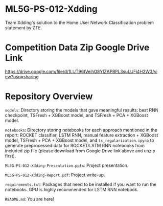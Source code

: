 # ML5G-PS-012-Xdding
Team Xdding's solution to the Home User Network Classification problem statement by ZTE.

# Competition Data Zip Google Drive Link
https://drive.google.com/file/d/1LUT96tVeihO8YIZAPBPL3suLUFj4H2W3/view?usp=sharing

# Repository Overview
`models`: Directory storing the models that gave meaningful results: best RNN checkpoint, TSFresh + XGBoost model, and TSFresh + PCA + XGBoost model.

`notebooks`: Directory storing notebooks for each approach mentioned in the report: ROCKET classifier, LSTM RNN, manual feature extraction + XGBoost model, TSFresh + PCA + XGBoost model, and `ts_regularization.ipynb` to generate preprocessed data for ROCKET/LSTM RNN notebooks from included zip file (please download from Google Drive link above and unzip first).

`ML5G-PS-012-Xdding-Presentation.pptx`: Project presentation.

`ML5G-PS-012-Xdding-Report.pdf`: Project write-up.

`requirements.txt`: Packages that need to be installed if you want to run the notebooks. GPU is highly recommended for LSTM RNN notebook.

`README.md`: You are here!
